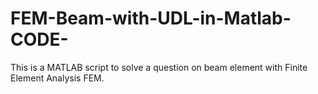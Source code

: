 # FEM-Beam-with-UDL-in-Matlab-CODE-
This is a MATLAB script to solve a question on beam element with Finite Element Analysis FEM.
